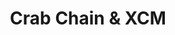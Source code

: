 ---
id: Crab Chain & XCM
sidebar_label: Crab Chain & XCM
sidebar_position: 2
title: Crab Chain & XCM
---